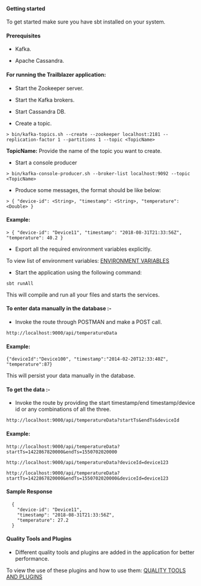 #### Getting started
To get started make sure you have sbt installed on your system.

#### Prerequisites
* Kafka.

* Apache Cassandra.
  
#### For running the Trailblazer application:

* Start the Zookeeper server.

* Start the Kafka brokers.

* Start Cassandra DB.

* Create a topic.
```
> bin/kafka-topics.sh --create --zookeeper localhost:2181 --replication-factor 1 --partitions 1 --topic <TopicName>
```

**TopicName:** Provide the name of the topic you want to create.  
* Start a console producer
```
> bin/kafka-console-producer.sh --broker-list localhost:9092 --topic <TopicName>
```

* Produce some messages, the format should be like below:
```
> { "device-id": <String>, "timestamp": <String>, "temperature": <Double> }
```
  
#### Example:
```
> { "device-id": "Device11", "timestamp": "2018-08-31T21:33:56Z", "temperature": 40.2 }
```

* Export all the required environment variables explicitly.

To view list of environment variables: [ENVIRONMENT VARIABLES](https://github.com/KnoldusLabs/TrailBlazer/wiki)

* Start the application using the following command:
```
sbt runAll
```
This will compile and run all your files and starts the services.


#### To enter data manually in the database :-

* Invoke the route through POSTMAN and make a POST call.
```
http://localhost:9000/api/temperatureData
```

#### Example:
```.env
{"deviceId":"Device100", "timestamp":"2014-02-20T12:33:40Z", "temperature":87}
```
This will persist your data manually in the database.

#### To get the data :-

* Invoke the route by providing the start timestamp/end timestamp/device id or any combinations of all the three.
```
http://localhost:9000/api/temperatureData?startTs&endTs&deviceId
```
  
#### Example:
```
http://localhost:9000/api/temperatureData?startTs=1422867820000&endTs=1550702020000
```  

```
http://localhost:9000/api/temperatureData?deviceId=device123
```  

```
http://localhost:9000/api/temperatureData?startTs=1422867820000&endTs=1550702020000&deviceId=device123
```  

#### Sample Response
```
  {
    "device-id": "Device11",
    "timestamp": "2018-08-31T21:33:56Z",
    "temperature": 27.2
  }
```

#### Quality Tools and Plugins
* Different quality tools and plugins are added in the application for better performance.

To view the use of these plugins and how to use them: [QUALITY TOOLS AND PLUGINS](https://github.com/KnoldusLabs/TrailBlazer/wiki)
